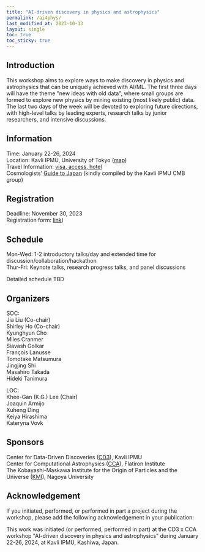 ```yaml
---
title: "AI-driven discovery in physics and astrophysics"
permalink: /ai4phys/
last_modified_at: 2023-10-13
layout: single
toc: true
toc_sticky: true
---
```


## Introduction

This workshop aims to explore ways to make discovery in physics and astrophysics that can be uniquely achieved with AI/ML. The first three days will have the theme "new ideas with old data", where small groups are formed to explore new physics by mining existing (most likely public) data. The last two days of the week will be devoted to exploring future directions, with high-level talks by leading experts, research talks by junior researchers, and intensive discussions. 

## Information

Time: January 22-26, 2024 \
Location: Kavli IPMU, University of Tokyo ([map](https://maps.app.goo.gl/YzgzK9UrQ55sL89x8)) \
Travel Information: [visa, access, hotel](https://www.ipmu.jp/en/visitors)\
Cosmologists’ [Guide to Japan](https://sites.google.com/view/ipmucmb/discover-japan) (kindly compiled by the Kavli IPMU CMB group)

## Registration 

Deadline: November 30, 2023\
Registration form: [link](https://forms.gle/fkNNtJaeXKsNkSD58))

## Schedule

Mon-Wed: 1-2 introductory talks/day and extended time for discussion/collaboration/hackathon\
Thur-Fri: Keynote talks, research progress talks, and panel discussions

Detailed schedule TBD

## Organizers

SOC:\
Jia Liu (Co-chair)\
Shirley Ho (Co-chair)\
Kyunghyun Cho\
Miles Cranmer\
Siavash Golkar\
François Lanusse\
Tomotake Matsumura\
Jingjing Shi\
Masahiro Takada\
Hideki Tanimura

LOC:\
Khee-Gan (K.G.) Lee (Chair)\
Joaquin Armijo\
Xuheng Ding\
Keiya Hirashima\
Kateryna Vovk

## Sponsors

Center for Data-Driven Discoveries ([CD3](https://cd3.ipmu.jp/)), Kavli IPMU\
Center for Computational Astrophysics ([CCA](https://www.simonsfoundation.org/flatiron/center-for-computational-astrophysics/)), Flatiron Institute\
The Kobayashi-Maskawa Institute for the Origin of Particles and the Universe ([KMI](https://www.kmi.nagoya-u.ac.jp/eng/)), Nagoya University


## Acknowledgement 

If you initiated, performed, or performed in part a project during the workshop, please add the following acknowledgement in your publication:

This work was initiated (or performed, performed in part) at the CD3 x CCA workshop "AI-driven discovery in physics and astrophysics" during January 22-26, 2024, at Kavli IPMU, Kashiwa, Japan.
